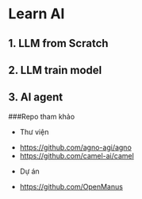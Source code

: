 # Learn AI
## 1. LLM from Scratch


## 2. LLM train model


## 3. AI agent

###Repo tham khảo
* Thư viện
- https://github.com/agno-agi/agno
- https://github.com/camel-ai/camel

* Dự án
- https://github.com/OpenManus